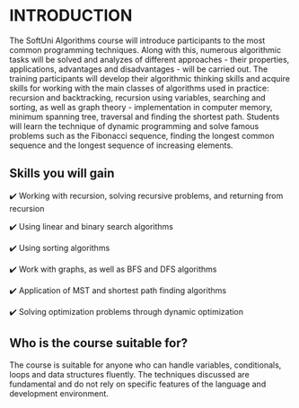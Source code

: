 # INTRODUCTION

The SoftUni Algorithms course will introduce participants to the most common programming techniques. 
Along with this, numerous algorithmic tasks will be solved and analyzes of different approaches - their properties, applications, advantages and disadvantages - will be carried out. 
The training participants will develop their algorithmic thinking skills and acquire skills for working with the main classes of algorithms used in practice: recursion and backtracking, 
recursion using variables, searching and sorting, as well as graph theory - implementation in computer memory, minimum spanning tree, traversal and finding the shortest path. 
Students will learn the technique of dynamic programming and solve famous problems such as the Fibonacci sequence, finding the longest common sequence and the longest sequence of increasing elements.


## Skills you will gain

:heavy_check_mark: Working with recursion, solving recursive problems, and returning from recursion

:heavy_check_mark: Using linear and binary search algorithms

:heavy_check_mark: Using sorting algorithms

:heavy_check_mark: Work with graphs, as well as BFS and DFS algorithms

:heavy_check_mark: Application of MST and shortest path finding algorithms

:heavy_check_mark: Solving optimization problems through dynamic optimization


## Who is the course suitable for?

The course is suitable for anyone who can handle variables, conditionals, loops and data structures fluently. 
The techniques discussed are fundamental and do not rely on specific features of the language and development environment.
